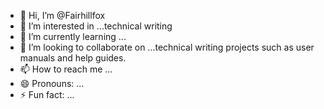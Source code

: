 - 👋 Hi, I’m @Fairhillfox
- 👀 I’m interested in ...technical writing
- 🌱 I’m currently learning ...
- 💞️ I’m looking to collaborate on ...technical writing projects such as user manuals and help guides. 
- 📫 How to reach me ...
- 😄 Pronouns: ...
- ⚡ Fun fact: ...

<!---
Fairhillfox/Fairhillfox is a ✨ special ✨ repository because its `README.md` (this file) appears on your GitHub profile.
You can click the Preview link to take a look at your changes.
--->
